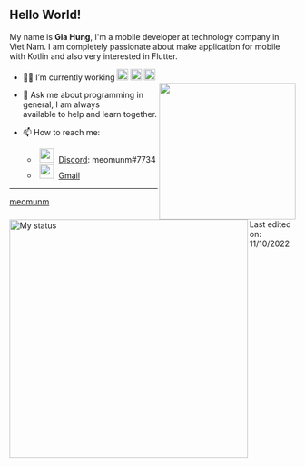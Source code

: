 ## Hello World!



My name is **Gia Hung**, I'm a mobile developer at technology company in Viet Nam.
I am completely passionate about make application for mobile with Kotlin and also very interested in Flutter.

<img  style="margin-top:25px" align= "right" width= "240" src= "https://pa1.narvii.com/6580/8098c6e9207376889eeb0532d9f5a0723c4d73f5_hq.gif" />


- 👨‍💻 I’m currently working <img height="20" src="https://encrypted-tbn0.gstatic.com/images?q=tbn:ANd9GcSJyUEdgRMkgGHbaXMK2A0Kt5FiShIMV1xvRF8DVa90FKYNe6GAGqcb9E4tgqHw1tTpCuc&usqp=CAU"></code>
<img height="20" src="https://sdtimes.com/wp-content/uploads/2018/02/pCfEzr6L_400x400.png"></code>
<img height="20" src="https://encrypted-tbn0.gstatic.com/images?q=tbn:ANd9GcRRNFIf3IyAeNtZsqPvioN7cba7o7s3EvSFsxRiVdnr0WislaXrW23T6WRB0ujHgaAuKsU&usqp=CAU"></code>

- 💬 Ask me about programming in general, I am always <br> available to help and learn together.

- 📫 How to reach me: 
   - <a><img style="padding:0px 5px 0px 5px" height="25" width="25" src="https://cdn.logojoy.com/wp-content/uploads/20210422095037/discord-mascot.png"> [Discord](https://discord.com/): meomunm#7734 </a>
   - <img style="padding:0px 5px 0px 5px" height="25" width="25" src="https://www.pnglib.com/wp-content/uploads/2021/02/red-email_60208907394db.png" > [Gmail](mailto:giahungtran1996@gmail.com)

<img title="My status" align="left" heigth="320" width="420" src="https://github-readme-stats.vercel.app/api?username=meomunm&hide=issues&count_private=true&icon_color=871486&title_color=000000&bg_color=ffffff&show_icons=true)"
/>


----
[meomunm](https://github.com/meomunm)

Last edited on: 11/10/2022
